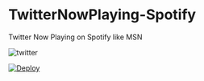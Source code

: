 # TwitterNowPlaying-Spotify

Twitter Now Playing on Spotify like MSN 

![twitter](https://i.hizliresim.com/0vT5R9.png)


[![Deploy](https://www.herokucdn.com/deploy/button.svg)](https://heroku.com/deploy?template=https://github.com/tingirifistik/TwitterNowPlaying-Spotify)
